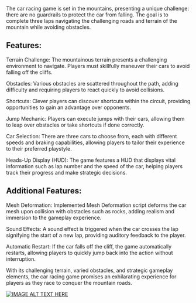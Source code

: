 The car racing game is set in the mountains, presenting a unique challenge: there are no guardrails to protect the car from falling. The goal is to complete three laps navigating the challenging roads and terrain of the mountain while avoiding obstacles.

## Features:

Terrain Challenge: The mountainous terrain presents a challenging environment to navigate. Players must skillfully maneuver their cars to avoid falling off the cliffs.

Obstacles: Various obstacles are scattered throughout the path, adding difficulty and requiring players to react quickly to avoid collisions.

Shortcuts: Clever players can discover shortcuts within the circuit, providing opportunities to gain an advantage over opponents.

Jump Mechanic: Players can execute jumps with their cars, allowing them to leap over obstacles or take shortcuts if done correctly.

Car Selection: There are three cars to choose from, each with different speeds and braking capabilities, allowing players to tailor their experience to their preferred playstyle.

Heads-Up Display (HUD): The game features a HUD that displays vital information such as lap number and the speed of the car, helping players track their progress and make strategic decisions.

## Additional Features:

Mesh Deformation: Implemented Mesh Deformation script deforms the car mesh upon collision with obstacles such as rocks, adding realism and immersion to the gameplay experience.

Sound Effects: A sound effect is triggered when the car crosses the lap signifying the start of a new lap, providing auditory feedback to the player.

Automatic Restart: If the car falls off the cliff, the game automatically restarts, allowing players to quickly jump back into the action without interruption.

With its challenging terrain, varied obstacles, and strategic gameplay elements, the car racing game promises an exhilarating experience for players as they race to conquer the mountain roads.



[![IMAGE ALT TEXT HERE](https://img.youtube.com/vi/mRGdqu-ukz4/0.jpg)](https://www.youtube.com/watch?v=mRGdqu-ukz4)







